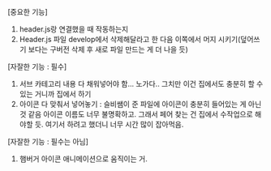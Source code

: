 [중요한 기능]

1. header.js랑 연결했을 때 작동하는지
2. Header.js 파일 develop에서 삭제해달라고 한 다음 이쪽에서 머지 시키기(덮어쓰기 보다는 구버전 삭제 후 새로 파일 만드는 게 더 나을 듯)

[자잘한 기능 : 필수]

1. 서브 카테고리 내용 다 채워넣어야 함... 노가다.. 그치만 이건 집에서도 충분히 할 수 있는 거니까 집에서 하기
2. 아이콘 다 맞춰서 넣어놓기 : 슬비쌤이 준 파일에 아이콘이 충분히 들어있는 게 아닌 것 같음 아이콘 이름도 너무 불명확하고. 그래서 페어 찾는 건 집에서 수작업으로 해야할 듯. 여기서 하려고 했더니 너무 시간 많이 잡아먹음.

[자잘한 기능 : 필수는 아님]

1. 햄버거 아이콘 애니메이션으로 움직이는 거.
